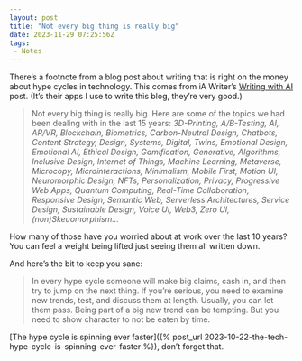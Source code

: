 ```yaml
---
layout: post
title: "Not every big thing is really big"
date: 2023-11-29 07:25:56Z
tags:
 - Notes
---
```


There’s a footnote from a blog post about writing that is right on the money about hype cycles in technology. This comes from iA Writer’s [Writing with AI](https://ia.net/topics/writing-with-ai) post. (It’s their apps I use to write this blog, they’re very good.)

> Not every big thing is really big. Here are some of the topics we had been dealing with in the last 15 years: *3D-Printing, A/B-Testing, AI, AR/VR, Blockchain, Biometrics, Carbon-Neutral Design, Chatbots, Content Strategy, Design, Systems, Digital, Twins, Emotional Design, Emotional AI, Ethical Design, Gamification, Generative, Algorithms, Inclusive Design, Internet of Things, Machine Learning, Metaverse, Microcopy, Microinteractions, Minimalism, Mobile First, Motion UI, Neuromorphic Design, NFTs, Personalization, Privacy, Progressive Web Apps, Quantum Computing, Real-Time Collaboration, Responsive Design, Semantic Web, Serverless Architectures, Service Design, Sustainable Design, Voice UI, Web3, Zero UI, (non)Skeuomorphism…*

How many of those have you worried about at work over the last 10 years? You can feel a weight being lifted just seeing them all written down.

And here’s the bit to keep you sane:

> In every hype cycle someone will make big claims, cash in, and then try to jump on the next thing. If you’re serious, you need to examine new trends, test, and discuss them at length. Usually, you can let them pass. Being part of a big new trend can be tempting. But you need to show character to not be eaten by time.

[The hype cycle is spinning ever faster]({% post_url 2023-10-22-the-tech-hype-cycle-is-spinning-ever-faster %}), don’t forget that.
